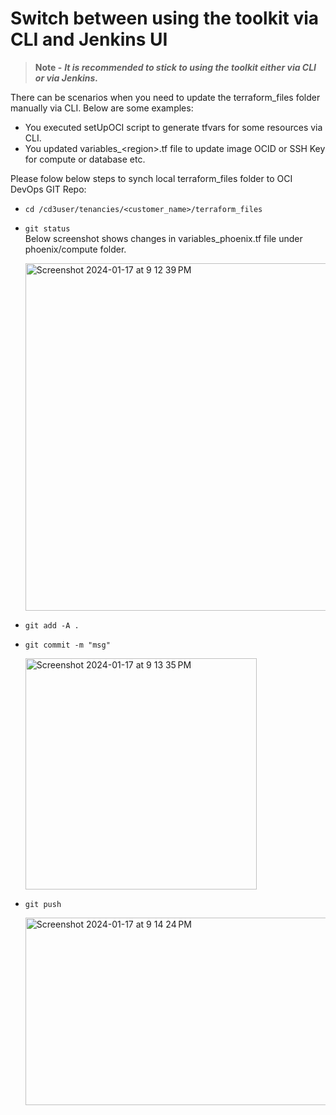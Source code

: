 # Switch between using the toolkit via CLI and Jenkins UI

> **Note -** 
  >***It is recommended to stick to using the toolkit either via CLI or via Jenkins.***

There can be scenarios when you need to update the terraform_files folder manually via CLI. Below are some examples:

- You executed setUpOCI script to generate tfvars for some resources via CLI.
- You updated variables_\<region\>.tf file to update image OCID or SSH Key for compute or database etc.

Please folow below steps to synch local terraform_files folder to OCI DevOps GIT Repo:

- ```cd /cd3user/tenancies/<customer_name>/terraform_files```
- ```git status```
  <br>Below screenshot shows changes in variables_phoenix.tf file under phoenix/compute folder.
  
  <img width="556" alt="Screenshot 2024-01-17 at 9 12 39 PM" src="https://github.com/oracle-devrel/cd3-automation-toolkit/assets/70213341/e805c930-6aa8-4f16-a65a-e9e8fe1465c4">

- ```git add -A .```

- ```git commit -m "msg"```
  
    <img width="370" alt="Screenshot 2024-01-17 at 9 13 35 PM" src="https://github.com/oracle-devrel/cd3-automation-toolkit/assets/70213341/96998ed0-c89b-4164-ab9b-d68ecedb9f35">

- ```git push```
  
    <img width="1500" height="300" alt="Screenshot 2024-01-17 at 9 14 24 PM" src="https://github.com/oracle-devrel/cd3-automation-toolkit/assets/70213341/69ecca46-ff55-4e3f-ad0b-36e18d7347e3">


